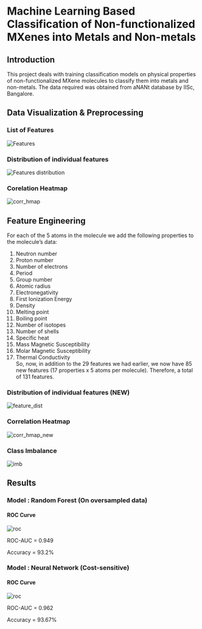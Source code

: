 # Machine Learning Based Classification of Non-functionalized MXenes into Metals and Non-metals 

## Introduction
This project deals with training classification models on physical properties of non-functionalized MXene molecules to classify them into metals and non-metals.
The data required was obtained from aNANt database by IISc, Bangalore.

## Data Visualization & Preprocessing
### List of Features

![Features](https://github.com/UtsavMurarka/MXene-machine-learning/blob/master/features.JPG)

### Distribution of individual features

![Features distribution](https://github.com/UtsavMurarka/MXene-machine-learning/blob/master/feature_plots.png)

### Corelation Heatmap

![corr_hmap](https://github.com/UtsavMurarka/MXene-machine-learning/blob/master/Corr_Heatmap.jpg)

## Feature Engineering

For each of the 5 atoms in the molecule we add the following properties to the molecule’s data:<br/>
1.	Neutron number
2.	Proton number
3.	Number of electrons
4.	Period
5.	Group number
6.	Atomic radius
7.	Electronegativity
8.	First Ionization Energy
9.	Density
10.	Melting point
11.	Boiling point
12.	Number of isotopes
13.	Number of shells
14.	Specific heat
15. Mass Magnetic Susceptibility
16. Molar Magnetic Susceptibility
17. Thermal Conductivity<br/>
So, now, in addition to the 29 features we had earlier, we now have 85 new features (17 properties x 5 atoms per molecule). Therefore, a total of 131 features.

### Distribution of individual features (NEW)
![feature_dist](https://github.com/UtsavMurarka/MXene-machine-learning/blob/master/feature_dist_99.png)
### Correlation Heatmap
![corr_hmap_new](https://github.com/UtsavMurarka/MXene-machine-learning/blob/master/corr_heatmap_new.png)

### Class Imbalance
![imb](https://github.com/UtsavMurarka/MXene-machine-learning/blob/master/imb.JPG)

## Results
### Model : Random Forest (On oversampled data)

#### ROC Curve
![roc](https://github.com/UtsavMurarka/MXene-machine-learning/blob/master/RF_ROC.JPG)

ROC-AUC = 0.949

Accuracy = 93.2%


### Model : Neural Network (Cost-sensitive)

#### ROC Curve
![roc](https://github.com/UtsavMurarka/MXene-machine-learning/blob/master/NN_ROC.JPG)

ROC-AUC = 0.962

Accuracy = 93.67%
